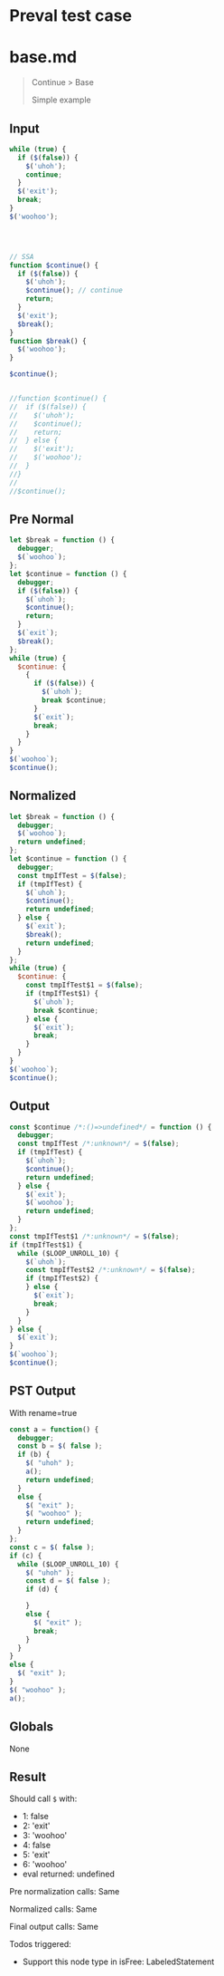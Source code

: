 # Preval test case

# base.md

> Continue > Base
>
> Simple example

## Input

`````js filename=intro
while (true) {
  if ($(false)) {
    $('uhoh');
    continue;
  }
  $('exit');
  break;
}
$('woohoo');




// SSA
function $continue() {
  if ($(false)) {
    $('uhoh');
    $continue(); // continue
    return;
  }
  $('exit');
  $break();
}
function $break() {
  $('woohoo');
}

$continue();


//function $continue() {
//  if ($(false)) {
//    $('uhoh');
//    $continue();
//    return;
//  } else {
//    $('exit');
//    $('woohoo');
//  }
//}
//
//$continue();

`````

## Pre Normal


`````js filename=intro
let $break = function () {
  debugger;
  $(`woohoo`);
};
let $continue = function () {
  debugger;
  if ($(false)) {
    $(`uhoh`);
    $continue();
    return;
  }
  $(`exit`);
  $break();
};
while (true) {
  $continue: {
    {
      if ($(false)) {
        $(`uhoh`);
        break $continue;
      }
      $(`exit`);
      break;
    }
  }
}
$(`woohoo`);
$continue();
`````

## Normalized


`````js filename=intro
let $break = function () {
  debugger;
  $(`woohoo`);
  return undefined;
};
let $continue = function () {
  debugger;
  const tmpIfTest = $(false);
  if (tmpIfTest) {
    $(`uhoh`);
    $continue();
    return undefined;
  } else {
    $(`exit`);
    $break();
    return undefined;
  }
};
while (true) {
  $continue: {
    const tmpIfTest$1 = $(false);
    if (tmpIfTest$1) {
      $(`uhoh`);
      break $continue;
    } else {
      $(`exit`);
      break;
    }
  }
}
$(`woohoo`);
$continue();
`````

## Output


`````js filename=intro
const $continue /*:()=>undefined*/ = function () {
  debugger;
  const tmpIfTest /*:unknown*/ = $(false);
  if (tmpIfTest) {
    $(`uhoh`);
    $continue();
    return undefined;
  } else {
    $(`exit`);
    $(`woohoo`);
    return undefined;
  }
};
const tmpIfTest$1 /*:unknown*/ = $(false);
if (tmpIfTest$1) {
  while ($LOOP_UNROLL_10) {
    $(`uhoh`);
    const tmpIfTest$2 /*:unknown*/ = $(false);
    if (tmpIfTest$2) {
    } else {
      $(`exit`);
      break;
    }
  }
} else {
  $(`exit`);
}
$(`woohoo`);
$continue();
`````

## PST Output

With rename=true

`````js filename=intro
const a = function() {
  debugger;
  const b = $( false );
  if (b) {
    $( "uhoh" );
    a();
    return undefined;
  }
  else {
    $( "exit" );
    $( "woohoo" );
    return undefined;
  }
};
const c = $( false );
if (c) {
  while ($LOOP_UNROLL_10) {
    $( "uhoh" );
    const d = $( false );
    if (d) {

    }
    else {
      $( "exit" );
      break;
    }
  }
}
else {
  $( "exit" );
}
$( "woohoo" );
a();
`````

## Globals

None

## Result

Should call `$` with:
 - 1: false
 - 2: 'exit'
 - 3: 'woohoo'
 - 4: false
 - 5: 'exit'
 - 6: 'woohoo'
 - eval returned: undefined

Pre normalization calls: Same

Normalized calls: Same

Final output calls: Same

Todos triggered:
- Support this node type in isFree: LabeledStatement